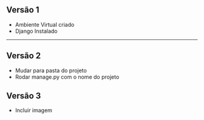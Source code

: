 ## Versão 1
- Ambiente Virtual criado 
- Django Instalado
 ----------------------------------------------
 
 ## Versão 2
 - Mudar para pasta do projeto 
 - Rodar manage.py com o nome do projeto 

 ## Versão 3 
 - Incluir imagem